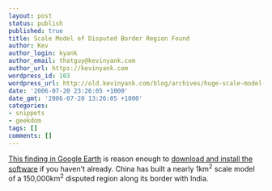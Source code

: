 ```yaml
---
layout: post
status: publish
published: true
title: Scale Model of Disputed Border Region Found
author: Kev
author_login: kyank
author_email: thatguy@kevinyank.com
author_url: https://kevinyank.com
wordpress_id: 103
wordpress_url: http://old.kevinyank.com/blog/archives/huge-scale-model-of-disputed-border-region-of-china-found-in-google-earth/
date: '2006-07-20 23:26:05 +1000'
date_gmt: '2006-07-20 13:26:05 +1000'
categories:
- snippets
- geekdom
tags: []
comments: []
---
```

<p><a href="http://www.gearthblog.com/blog/archives/2006/07/huge_scale_mode.html">This  finding in Google Earth</a> is reason enough to <a href="http://earth.google.com/">download and install the software</a> if you haven't already. China has built a nearly 1km<sup>2</sup> scale model of a 150,000km<sup>2</sup> disputed region along its border with India.</p>
